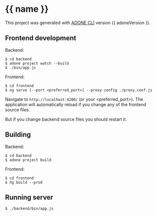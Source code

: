 # {{ name }}

This project was generated with [ADONE CLI](https://github.com/ciferox/adone) version {{ adoneVersion }}.

## Frontend development

Backend:

    $ cd backend
    $ adone project watch --build
    $ ./bin/app.js

Frontend:
    
    $ cd frontend
    $ ng serve [--port <preferred_port>] --proxy-config ./proxy.conf.js

Navigate to `http://localhost:4200/` (or your <preferred_port>). The application will automatically reload if you change any of the frontend source files.

But if you change backend source files you should restart it.

## Building

Backend:

    $ cd backend
    $ adone project build

Frontend:

    $ cd frontend
    $ ng build --prod

## Running server

    $ ./backend/bin/app.js
